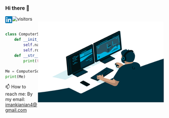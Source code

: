 ### Hi there 👋
<a href="https://www.linkedin.com/in/imankianian/">
  <img align="left" alt="Iman's Linkedin" width="22px" src="https://raw.githubusercontent.com/iman2693/iman2693/1a2b889762ccd651b71030e9cd71729369803fc7/linkedin.svg" />
</a>

![visitors](https://visitor-badge.laobi.icu/badge?page_id=codewithemad)
<br>
<img align="right" alt="GIF" src="https://raw.githubusercontent.com/iman2693/iman2693/main/code.gif" width="400" height="256" />

```python

class ComputerScientist:
    def __init__(self):
        self.name = "Iman Kianian"
        self.role = "Computer Scientist"
    def __str__(self):
        print(f"Hey Guys. I'm {self.name} and a {self.role}")

Me = ComputerScientist()
print(Me)
```

📫 How to reach me: By my email: imankianian4@gmail.com


<!--
**iman2693/iman2693** is a ✨ _special_ ✨ repository because its `README.md` (this file) appears on your GitHub profile.

Here are some ideas to get you started:

- 🔭 I’m currently working on ...
- 🌱 I’m currently learning ...
- 👯 I’m looking to collaborate on ...
- 🤔 I’m looking for help with ...
- 💬 Ask me about ...
- 📫 How to reach me: ...
- 😄 Pronouns: ...
- ⚡ Fun fact: ...
-->
